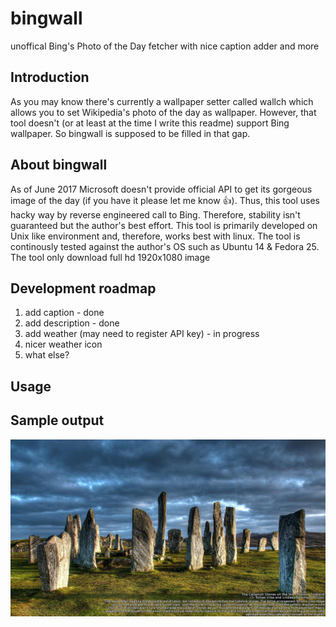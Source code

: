 # bingwall
unoffical Bing's Photo of the Day fetcher with nice caption adder and more 

## Introduction
As you may know there's currently a wallpaper setter called wallch which allows you to set Wikipedia's photo of the day as wallpaper. However, that tool doesn't (or at least at the time I write this readme) support Bing wallpaper. So bingwall is supposed to be filled in that gap. 


## About bingwall
As of June 2017 Microsoft doesn't provide official API to get its gorgeous image of the day (if you have it please let me know :+1:). Thus, this tool uses hacky way by reverse engineered call to Bing. Therefore, stability isn't guaranteed but the author's best effort. This tool is primarily developed on Unix like environment and, therefore, works best with linux. The tool is continously tested against the author's OS such as Ubuntu 14 & Fedora 25. The tool only download full hd 1920x1080 image


## Development roadmap
  1. add caption - done
  2. add description - done
  3. add weather (may need to register API key) - in progress
  4. nicer weather icon
  5. what else?


## Usage


## Sample output

![Alt text](https://raw.githubusercontent.com/dannyp11/bingwall/master/img/sample1.jpg?raw=true "sample1")
